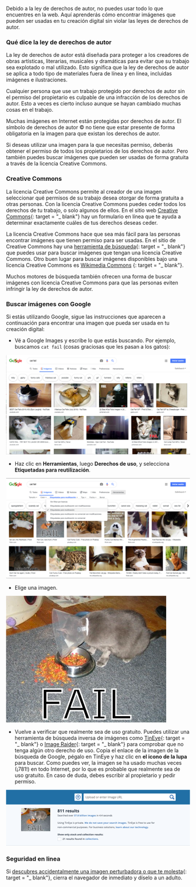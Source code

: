 Debido a la ley de derechos de autor, no puedes usar todo lo que encuentres en la web. Aquí aprenderás cómo encontrar imágenes que pueden ser usadas en tu creación digital sin violar las leyes de derechos de autor.

### Qué dice la ley de derechos de autor

La ley de derechos de autor está diseñada para proteger a los creadores de obras artísticas, literarias, musicales y dramáticas para evitar que su trabajo sea explotado o mal utilizado. Esto significa que la ley de derechos de autor se aplica a todo tipo de materiales fuera de línea y en línea, incluidas imágenes e ilustraciones.

Cualquier persona que use un trabajo protegido por derechos de autor sin el permiso del propietario es culpable de una infracción de los derechos de autor. Esto a veces es cierto incluso aunque se hayan cambiado muchas cosas en el trabajo.

Muchas imágenes en Internet están protegidas por derechos de autor. El símbolo de derechos de autor © no tiene que estar presente de forma obligatoria en la imagen para que existan los derechos de autor.

Si deseas utilizar una imagen para la que necesitas permiso, deberás obtener el permiso de todos los propietarios de los derechos de autor. Pero también puedes buscar imágenes que pueden ser usadas de forma gratuita a través de la licencia Creative Commons.

### Creative Commons

La licencia Creative Commons permite al creador de una imagen seleccionar qué permisos de su trabajo desea otorgar de forma gratuita a otras personas. Con la licencia Creative Commons puedes ceder todos los derechos de tu trabajo, o solo algunos de ellos. En el sitio web [Creative Commons](https://creativecommons.org/){: target = "_ blank"} hay un formulario en línea que te ayuda a determinar exactamente cuáles de tus derechos deseas ceder.

La licencia Creative Commons hace que sea más fácil para las personas encontrar imágenes que tienen permiso para ser usadas. En el sitio de Creative Commons hay una [herramienta de búsqueda](https://search.creativecommons.org/){: target = "_ blank"} que puedes usar para buscar imágenes que tengan una licencia Creative Commons. Otro buen lugar para buscar imágenes disponibles bajo una licencia Creative Commons es [Wikimedia Commons](https://commons.wikimedia.org/wiki/Main_Page) {: target = "_ blank"}.

Muchos motores de búsqueda también ofrecen una forma de buscar imágenes con licencia Creative Commons para que las personas eviten infringir la ley de derechos de autor.

### Buscar imágenes con Google

Si estás utilizando Google, sigue las instrucciones que aparecen a continuación para encontrar una imagen que pueda ser usada en tu creación digital:

+ Vé a Google Images y escribe lo que estás buscando. Por ejemplo, buscamos `cat fail` (cosas graciosas que les pasan a los gatos):

![Búsqueda de Cat Fail (cosas graciosas que les pasan a los gatos)](images/catfailsearch.png)

+ Haz clic en **Herramientas**, luego **Derechos de uso**, y selecciona **Etiquetadas para reutilización**.

![Etiquetadas para reutilización](images/labeledforreuse.png)

+ Elige una imagen.

![Cat Fail (cosas graciosas que les pasan a los gatos)](images/catfail.png)

+ Vuelve a verificar que realmente sea de uso gratuito. Puedes utilizar una herramienta de búsqueda inversa de imágenes como [TinEye](https://www.tineye.com/){: target = "_ blank"} o [Image Raider](https://www.imageraider.com/){: target = "_ blank"} para comprobar que no tenga algún otro derecho de uso. Copia el enlace de la imagen de la búsqueda de Google, pégalo en TinEye y haz clic en **el icono de la lupa** para buscar. Como puedes ver, la imagen se ha usado muchas veces (¡781!) en todo Internet, por lo que es probable que realmente sea de uso gratuito. En caso de duda, debes escribir al propietario y pedir permiso.

![Búsqueda Inversa](images/reversesearch.png)

### Seguridad en linea

Si [descubres accidentalmente una imagen perturbadora o que te molesta](https://www.thinkuknow.co.uk/11_13/Need-advice/Things-you-see-online/){: target = "_ blank"}, cierra el navegador de inmediato y díselo a un adulto.